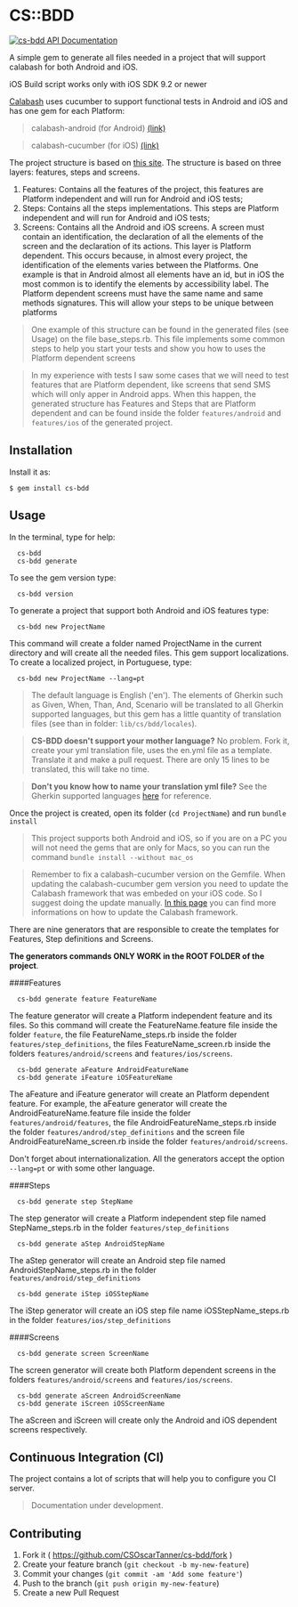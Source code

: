 # CS::BDD
[![cs-bdd API Documentation](https://www.omniref.com/ruby/gems/cs-bdd.png)](https://www.omniref.com/ruby/gems/cs-bdd)

A simple gem to generate all files needed in a project that will support calabash for both Android and iOS.

iOS Build script works only with iOS SDK 9.2 or newer

[Calabash](http://calaba.sh/) uses cucumber to support functional tests in Android and iOS and has one gem for each Platform:

  > calabash-android (for Android) [(link)](https://github.com/calabash/calabash-android)
  
  > calabash-cucumber (for iOS) [(link)](https://github.com/calabash/calabash-ios)

The project structure is based on [this site](http://rubygemtsl.com/2014/01/06/designing-maintainable-calabash-tests-using-screen-objects-2). The structure is based on three layers: features, steps and screens.

  1. Features: Contains all the features of the project, this features are Platform independent and will run for Android and iOS tests;
  2. Steps: Contains all the steps implementations. This steps are Platform independent and will run for Android and iOS tests;
  3. Screens: Contains all the Android and iOS screens. A screen must contain an identification, the declaration of all the elements of the screen and the declaration of its actions. This layer is Platform dependent. This occurs because, in almost every project, the identification of the elements varies between the Platforms. One example is that in Android almost all elements have an id, but in iOS the most common is to identify the elements by accessibility label. The Platform dependent screens must have the same name and same methods signatures. This will allow your steps to be unique between platforms

  > One example of this structure can be found in the generated files (see Usage) on the file base_steps.rb. This file implements some common steps to help you start your tests and show you how to uses the Platform dependent screens
  
  > In my experience with tests I saw some cases that we will need to test features that are Platform dependent, like screens that send SMS which will only apper in Android apps. When this happen, the generated structure has Features and Steps that are Platform dependent and can be found inside the folder `features/android` and `features/ios` of the generated project.

## Installation

Install it as:

    $ gem install cs-bdd

## Usage

In the terminal, type for help:

```
  cs-bdd
  cs-bdd generate
```

To see the gem version type:

```
  cs-bdd version
```

To generate a project that support both Android and iOS features type:

```
  cs-bdd new ProjectName
```

This command will create a folder named ProjectName in the current directory and will create all the needed files. This gem support localizations. To create a localized project, in Portuguese, type:

```
  cs-bdd new ProjectName --lang=pt
```

  > The default language is English ('en'). The elements of Gherkin such as Given, When, Than, And, Scenario will be translated to all Gherkin supported languages, but this gem has a little quantity of translation files (see than in folder: `lib/cs/bdd/locales`). 
  
  > **CS-BDD doesn't support your mother language?** No problem. Fork it, create your yml translation file, uses the en.yml file as a template. Translate it and make a pull request. There are only 15 lines to be translated, this will take no time.
  
  > **Don't you know how to name your translation yml file?** See the Gherkin supported languages [here](https://github.com/cucumber/gherkin/blob/master/lib/gherkin/i18n.json) for reference.

Once the project is created, open its folder (`cd ProjectName`) and run `bundle install`

  > This project supports both Android and iOS, so if you are on a PC you will not need the gems that are only for Macs, so you can run the command `bundle install --without mac_os`
  
  > Remember to fix a calabash-cucumber version on the Gemfile. When updating the calabash-cucumber gem version you need to update the Calabash framework that was embeded on your iOS code. So I suggest doing the update manually. [In this page](https://github.com/calabash/calabash-ios/wiki/B1-Updating-your-Calabash-iOS-version) you can find more informations on how to update the Calabash framework.


There are nine generators that are responsible to create the templates for Features, Step definitions and Screens.

**The generators commands ONLY WORK in the ROOT FOLDER of the project**.

####Features

```
  cs-bdd generate feature FeatureName
```
The feature generator will create a Platform independent feature and its files. So this command will create the FeatureName.feature file inside the folder `feature`, the file FeatureName_steps.rb inside the folder `features/step_definitions`, the files FeatureName_screen.rb inside the folders `features/android/screens` and `features/ios/screens`.
  
  
```
  cs-bdd generate aFeature AndroidFeatureName
  cs-bdd generate iFeature iOSFeatureName
```
The aFeature and iFeature generator will create an Platform dependent feature. For example, the aFeature generator will create the AndroidFeatureName.feature file inside the folder `features/android/features`, the file AndroidFeatureName_steps.rb inside the folder `features/androd/step_definitions` and the screen file AndroidFeatureName_screen.rb inside the folder `features/android/screens`.


Don't forget about internationalization. All the generators accept the option `--lang=pt` or with some other language.

####Steps

```
  cs-bdd generate step StepName
```
The step generator will create a Platform independent step file named StepName_steps.rb in the folder `features/step_definitions`

  
```
  cs-bdd generate aStep AndroidStepName
```
The aStep generator will create an Android step file named AndroidStepName_steps.rb in the folder `features/android/step_definitions`


```
  cs-bdd generate iStep iOSStepName
```
The iStep generator will create an iOS step file name iOSStepName_steps.rb in the folder `features/ios/step_definitions`



####Screens

```
  cs-bdd generate screen ScreenName
```
The screen generator will create both Platform dependent screens in the folders `features/android/screens` and `features/ios/screens`.


```
  cs-bdd generate aScreen AndroidScreenName
  cs-bdd generate iScreen iOSScreenName
```
The aScreen and iScreen will create only the Android and iOS dependent screens respectively.

## Continuous Integration (CI)

The project contains a lot of scripts that will help you to configure you CI server.

> Documentation under development.

## Contributing

1. Fork it ( https://github.com/CSOscarTanner/cs-bdd/fork )
2. Create your feature branch (`git checkout -b my-new-feature`)
3. Commit your changes (`git commit -am 'Add some feature'`)
4. Push to the branch (`git push origin my-new-feature`)
5. Create a new Pull Request
